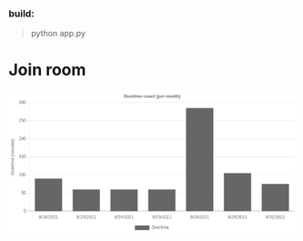 
### build:
>python app.py


# Join room

![alt text](https://github.com/Nur-A-Alam1997/Bugtracker/blob/framework-test/ss/overtime.png?raw=true)
